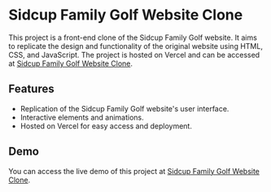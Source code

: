 # Sidcup Family Golf Website Clone

This project is a front-end clone of the Sidcup Family Golf website. It aims to replicate the design and functionality of the original website using HTML, CSS, and JavaScript. The project is hosted on Vercel and can be accessed at [Sidcup Family Golf Website Clone](https://sidcupgolf-nilesh.vercel.app/).

## Features

- Replication of the Sidcup Family Golf website's user interface.
- Interactive elements and animations.
- Hosted on Vercel for easy access and deployment.

## Demo

You can access the live demo of this project at [Sidcup Family Golf Website Clone](https://sidcupgolf-nilesh.vercel.app/).


